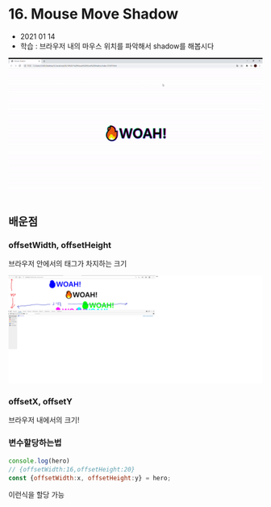 # 16. Mouse Move Shadow

- 2021 01 14
- 학습 : 브라우저 내의 마우스 위치를 파악해서 shadow를 해봅시다

![16](../image/16.gif)

## 배운점

### offsetWidth, offsetHeight

브라우저 안에서의 태그가 차지하는 크기

![16](../image/16.png)

### offsetX, offsetY

브라우저 내에서의 크기!

### 변수할당하는법

```javascript
console.log(hero)
// {offsetWidth:16,offsetHeight:20}
const {offsetWidth:x, offsetHeight:y} = hero;
```

이런식을 할당 가능

